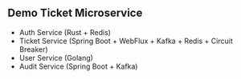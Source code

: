 Demo Ticket Microservice
------------------------------
- Auth Service (Rust + Redis)
- Ticket Service (Spring Boot + WebFlux + Kafka + Redis + Circuit Breaker)
- User Service (Golang)
- Audit Service (Spring Boot + Kafka)

